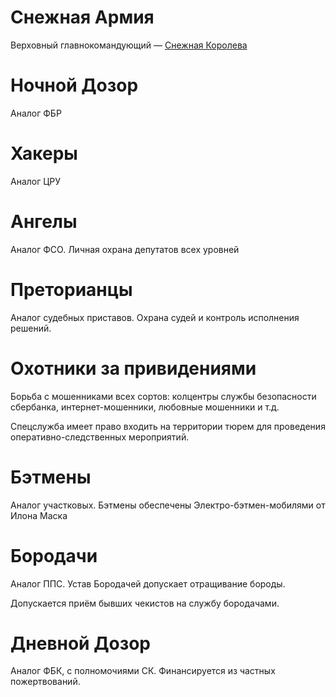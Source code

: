 # Снежная Армия

Верховный главнокомандующий — [Снежная Королева](constitution.md#снежная-армия)

# Ночной Дозор

Аналог ФБР

# Хакеры

Аналог ЦРУ

# Ангелы

Аналог ФСО. Личная охрана депутатов всех уровней

# Преторианцы

Аналог судебных приставов. Охрана судей и контроль исполнения решений.

# Охотники за привидениями

Борьба с мошенниками всех сортов: колцентры службы безопасности сбербанка, интернет-мошенники, любовные мошенники и т.д.

Спецслужба имеет право входить на территории тюрем для проведения оперативно-следственных мероприятий.

# Бэтмены

Аналог участковых. Бэтмены обеспечены Электро-бэтмен-мобилями от Илона Маска

# Бородачи

Аналог ППС. Устав Бородачей допускает отращивание бороды.

Допускается приём бывших чекистов на службу бородачами.

# Дневной Дозор

Аналог ФБК, с полномочиями СК. Финансируется из частных пожертвований.
